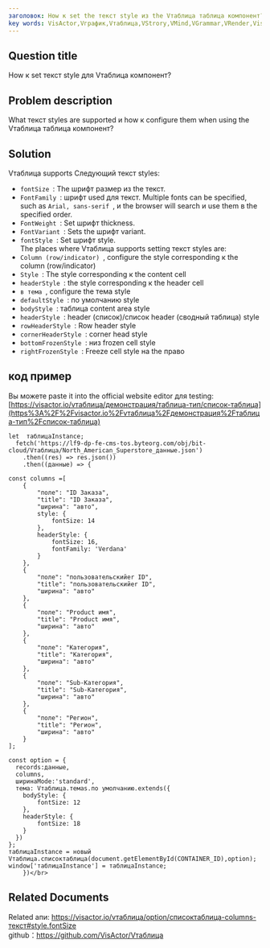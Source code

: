 ```yaml
---
заголовок: How к set the текст style из the Vтаблица таблица компонент?</br>
key words: VisActor,Vграфик,Vтаблица,VStrory,VMind,VGrammar,VRender,Visualization,график,данные,таблица,Graph,Gis,LLM
---
```

## Question title

How к set текст style для Vтаблица компонент?</br>
## Problem description

What текст styles are supported и how к configure them when using the Vтаблица таблица компонент?</br>
## Solution

Vтаблица supports Следующий текст styles:</br>
*  `fontSize `: The шрифт размер из the текст.</br>
*  `FontFamily `: шрифт used для текст. Multiple fonts can be specified, such as `Arial, sans-serif `, и the browser will search и use them в the specified order.</br>
*  `FontWeight `: Set шрифт thickness.</br>
*  `FontVariant `: Sets the шрифт variant.</br>
*  `fontStyle `: Set шрифт style.</br>
The places where Vтаблица supports setting текст styles are:</br>
*  `Column (row/indicator) `, configure the style corresponding к the column (row/indicator)</br>
*  `Style `: The style corresponding к the content cell</br>
*  `headerStyle `: the style corresponding к the header cell</br>
*  `в тема `, configure the тема style</br>
*  `defaultStyle `: по умолчанию style</br>
*  `bodyStyle `: таблица content area style</br>
*  `headerStyle `: header (список)/список header (сводный таблица) style</br>
*  `rowHeaderStyle `: Row header style</br>
*  `cornerHeaderStyle `: corner head style</br>
*  `bottomFrozenStyle `: низ frozen cell style</br>
*  `rightFrozenStyle `: Freeze cell style на the право</br>


## код пример

Вы можете paste it into the official website editor для testing: [https://visactor.io/vтаблица/демонстрация/таблица-тип/список-таблица](https%3A%2F%2Fvisactor.io%2Fvтаблица%2Fдемонстрация%2Fтаблица-тип%2Fсписок-таблица)</br>
```
let  таблицаInstance;
  fetch('https://lf9-dp-fe-cms-tos.byteorg.com/obj/bit-cloud/Vтаблица/North_American_Superstore_данные.json')
    .then((res) => res.json())
    .then((данные) => {

const columns =[
    {
        "поле": "ID Заказа",
        "title": "ID Заказа",
        "ширина": "авто",
        style: {
            fontSize: 14
        },
        headerStyle: {
            fontSize: 16,
            fontFamily: 'Verdana'
        }
    },
    {
        "поле": "пользовательскийer ID",
        "title": "пользовательскийer ID",
        "ширина": "авто"
    },
    {
        "поле": "Product имя",
        "title": "Product имя",
        "ширина": "авто"
    },
    {
        "поле": "Категория",
        "title": "Категория",
        "ширина": "авто"
    },
    {
        "поле": "Sub-Категория",
        "title": "Sub-Категория",
        "ширина": "авто"
    },
    {
        "поле": "Регион",
        "title": "Регион",
        "ширина": "авто"
    }
];

const option = {
  records:данные,
  columns,
  ширинаMode:'standard',
  тема: Vтаблица.темаs.по умолчанию.extends({
    bodyStyle: {
        fontSize: 12
    },
    headerStyle: {
        fontSize: 18
    }
  })
};
таблицаInstance = новый Vтаблица.списоктаблица(document.getElementById(CONTAINER_ID),option);
window['таблицаInstance'] = таблицаInstance;
    })</br>
```
## Related Documents

Related апи: https://visactor.io/vтаблица/option/списоктаблица-columns-текст#style.fontSize</br>
github：https://github.com/VisActor/Vтаблица</br>



